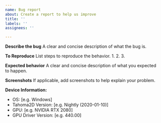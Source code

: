 ```yaml
---
name: Bug report
about: Create a report to help us improve
title: ''
labels: ''
assignees: ''

---
```


<!-- Please search for existing issues to avoid creating duplicates. -->
<!-- And please test using the latest nightly build to make sure your issue has not already been fixed: https://github.com/turtletooth/tahoma2d/releases/tag/nightly/ -->

**Describe the bug**
A clear and concise description of what the bug is.

**To Reproduce**
List steps to reproduce the behavior.
1.
2.
3.

**Expected behavior**
A clear and concise description of what you expected to happen.

**Screenshots**
If applicable, add screenshots to help explain your problem.

**Device Information:**
 - OS: [e.g. Windows]
 - Tahoma2D Version: [e.g. Nightly (2020-01-10)]
 - GPU: [e.g. NVIDIA RTX 2080]
 - GPU Driver Version: [e.g. 440.00]
